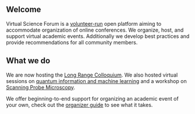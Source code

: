 ## Welcome

Virtual Science Forum is a [volunteer-run](whoweare.md) open platform aiming to accommodate organization of online conferences.
We organize, host, and support virtual academic events.
Additionally we develop best practices and provide recommendations for all community members.

## What we do

We are now hosting the [Long Range Colloquium](long_range_colloquium.md). We also hosted virtual sessions on [quantum information and machine learning](inauguralsession.md) and a workshop on [Scanning Probe Microscopy](SPM_workshop.md).

We offer beginning-to-end support for organizing an academic event of your own, check out the [organizer guide](organizerguide.md) to see what it takes.

